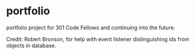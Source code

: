 # portfolio
portfolio project for 301 Code Fellows and continuing into the future.

Credit:
Robert Bronson, for help with event listener distinguishing ids from objects in database.
